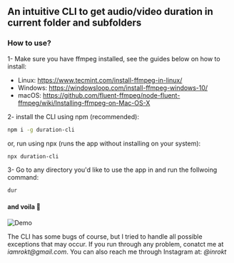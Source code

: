 ## An intuitive CLI to get audio/video duration in current folder and subfolders

### How to use?

1- Make sure you have ffmpeg installed, see the guides below on how to install:

- Linux: https://www.tecmint.com/install-ffmpeg-in-linux/
- Windows: https://windowsloop.com/install-ffmpeg-windows-10/
- macOS: https://github.com/fluent-ffmpeg/node-fluent-ffmpeg/wiki/Installing-ffmpeg-on-Mac-OS-X

2- install the CLI using npm (recommended):

```sh
npm i -g duration-cli
```

or, run using npx (runs the app without installing on your system):

```sh
npx duration-cli
```

3- Go to any directory you'd like to use the app in and run the follwoing command:

```sh
dur
```

#### and voila 🚀


![Demo](https://i.imgur.com/9rIwac8.gif)



<p>The CLI has some bugs of course, but I tried to handle all possible exceptions that may occur. If you run through any problem, conatct me at <i>iamrokt@gmail.com</i>. You can also reach me through Instagram at: <i>@inrokt</i></p>